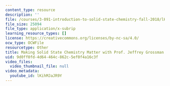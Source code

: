 ```yaml
---
content_type: resource
description: ''
file: /courses/3-091-introduction-to-solid-state-chemistry-fall-2018/lKihMJaJR9Y_captions.webvtt
file_size: 25094
file_type: application/x-subrip
learning_resource_types: []
license: https://creativecommons.org/licenses/by-nc-sa/4.0/
ocw_type: OCWFile
resourcetype: Other
title: Making Solid State Chemistry Matter with Prof. Jeffrey Grossman captions
uid: 9d0ff0fd-4d64-464c-862c-5ef0f4a16c3f
video_files:
  video_thumbnail_file: null
video_metadata:
  youtube_id: lKihMJaJR9Y
---
```

